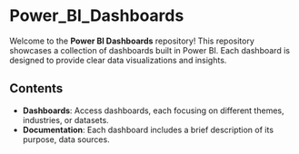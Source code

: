 # Power_BI_Dashboards
Welcome to the **Power BI Dashboards** repository! This repository showcases a collection of dashboards built in Power BI. Each dashboard is designed to provide clear data visualizations and insights.

## Contents
- **Dashboards**: Access  dashboards, each focusing on different themes, industries, or datasets.
- **Documentation**: Each dashboard includes a brief description of its purpose, data sources.



